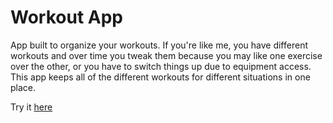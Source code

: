 # Workout App

App built to organize your workouts. If you're like me, you have different workouts and over time you tweak them because
you may like one exercise over the other, or you have to switch things up due to equipment access.
This app keeps all of the different workouts for different situations in one place.

Try it [here](https://compassionate-wescoff-fd50aa.netlify.com/)